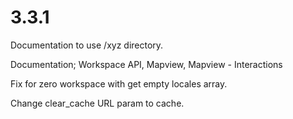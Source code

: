 # 3.3.1

Documentation to use /xyz directory.

Documentation; Workspace API, Mapview, Mapview - Interactions

Fix for zero workspace with get empty locales array.

Change clear_cache URL param to cache.